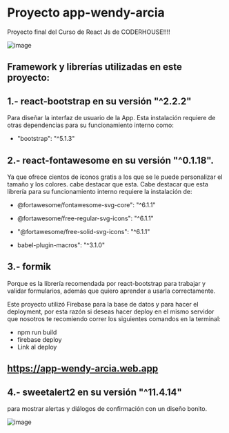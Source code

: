 # Proyecto app-wendy-arcia

Proyecto final del Curso de React Js de CODERHOUSE!!!!

![image](videoReadme.gif)

## Framework y librerías utilizadas en este proyecto:

## 1.- react-bootstrap en su versión "^2.2.2"

Para diseñar la interfaz de usuario de la App. Esta instalación requiere de otras dependencias para su funcionamiento interno como:

- "bootstrap": "^5.1.3"

## 2.- react-fontawesome en su versión "^0.1.18".

Ya que ofrece cientos de íconos gratis a los que se le puede personalizar el tamaño y los colores. cabe destacar que esta. Cabe destacar que esta librería para su funcionamiento interno requiere la instalación de:

- @fortawesome/fontawesome-svg-core": "^6.1.1"

- @fortawesome/free-regular-svg-icons": "^6.1.1"

- "@fortawesome/free-solid-svg-icons": "^6.1.1"

- babel-plugin-macros": "^3.1.0"

## 3.- formik

Porque es la librería recomendada por react-bootstrap para trabajar y validar formularios, además que quiero aprender a usarla correctamente.

Este proyecto utilizó Firebase para la base de datos y para hacer el deployment, por esta razón si deseas hacer deploy en el mismo servidor que nosotros te recomiendo correr los siguientes comandos en la terminal:

- npm run build
- firebase deploy
- Link al deploy

## https://app-wendy-arcia.web.app

## 4.- sweetalert2 en su versión "^11.4.14"

para mostrar alertas y diálogos de confirmación con un diseño bonito.

![image](https://encrypted-tbn0.gstatic.com/images?q=tbn:ANd9GcQxZ-MBVJns3N0SlucfJB1CoaJtxxgBCY0etFqPLKEPDaM-QAKcPoJ2Y1gvK4lpz6mBno8&usqp=CAU)
